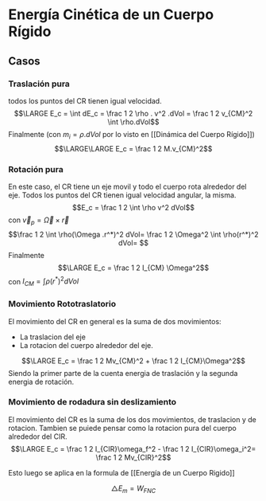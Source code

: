  # Energía Cinética de un Cuerpo Rígido
## Casos
### Traslación pura
todos los puntos del CR tienen igual velocidad.
$$\LARGE E_c = \int dE_c = \frac 1 2 \rho . v^2 .dVol = \frac 1 2 v_{CM}^2 \int \rho.dVol$$
Finalmente (con $m_i=\rho.dVol$ por lo visto en [[Dinámica del Cuerpo Rígido]])
$$\LARGE\LARGE E_c = \frac 1 2 M.v_{CM}^2$$

### Rotación pura
En este caso, el CR tiene un eje movil y todo el cuerpo rota alrededor del eje. Todos los puntos del CR tienen igual velocidad angular, la misma.
$$E_c = \frac 1 2 \int \rho v^2 dVol$$
con $\vec v_p = \vec \Omega \times \vec r$
$$\frac 1 2 \int \rho(\Omega .r^*)^2 dVol= \frac 1 2 \Omega^2 \int \rho(r^*)^2 dVol= $$
Finalmente
$$\LARGE E_c = \frac 1 2 I_{CM} \Omega^2$$ con $I_{CM} = \int \rho (r^*)^2 dVol$

### Movimiento Rototraslatorio
El movimiento del CR en general es la suma de dos movimientos:
- La traslacion del eje 
- La rotacion del cuerpo alrededor del eje.

$$\LARGE E_c = \frac 1 2 Mv_{CM}^2 + \frac 1 2 I_{CM}\Omega^2$$
Siendo la primer parte de la cuenta energia de traslación y la segunda energia de rotación.


### Movimiento de rodadura sin deslizamiento
El movimiento del CR es la suma de los dos movimientos, de traslacion y de rotacion.
Tambien se puiede pensar como la rotacion pura del cuerpo alrededor del CIR.
$$\LARGE E_c = \frac 1 2 I_{CIR}\omega_f^2 - \frac 1 2 I_{CIR}\omega_i^2= \frac 1 2 Mv_{CIR}^2$$

Esto luego se aplica en la formula de [[Energía de un Cuerpo Rigido]]



$$\triangle E_m = W_{FNC}$$ 